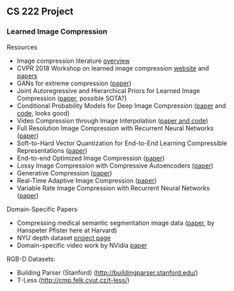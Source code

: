 ## CS 222 Project 
### Learned Image Compression
Resources
* Image compression literature [overview](https://github.com/naganandy/graph-based-deep-learning-literature/tree/master/conference-journal-articles)
* CVPR 2018 Workshop on learned image compression [website](https://compression.cc) and [papers](http://openaccess.thecvf.com/CVPR2018_workshops/CVPR2018_W50.py)
* GANs for extreme compression ([paper](https://data.vision.ee.ethz.ch/aeirikur/extremecompression/))
* Joint Autoregressive and Hierarchical Priors for Learned Image Compression ([paper](https://arxiv.org/abs/1809.02736), possible SOTA?)
* Conditional Probability Models for Deep Image Compression ([paper](https://arxiv.org/abs/1801.04260) and [code](https://github.com/fab-jul/imgcomp-cvpr), looks good)
* Video Compression through Image Interpolation ([paper and code](https://chaoyuaw.github.io/vcii/))
* Full Resolution Image Compression with Recurrent Neural Networks ([paper](https://arxiv.org/abs/1608.05148))
* Soft-to-Hard Vector Quantization for End-to-End
Learning Compressible Representations ([paper](https://arxiv.org/pdf/1704.00648.pdf))
* End-to-end Optimized Image Compression ([paper](https://arxiv.org/pdf/1611.01704.pdf))
* Lossy Image Compression with Compressive Autoencoders ([paper](https://arxiv.org/pdf/1703.00395.pdf))
* Generative Compression ([paper](https://arxiv.org/pdf/1703.01467.pdf))
* Real-Time Adaptive Image Compression ([paper](https://arxiv.org/pdf/1705.05823.pdf))
* Variable Rate Image Compression with Recurrent Neural Networks
([paper](https://arxiv.org/pdf/1511.06085.pdf))

Domain-Specific Papers
* Compressing medical semantic segmentation image data ([paper](https://vcg.seas.harvard.edu/publications/compresso-efficient-compression-of-segmentation-data-for-connectomics), by Hanspeter Pfister here at Harvard)
* NYU depth dataset [project page](https://cs.nyu.edu/~silberman/datasets/nyu_depth_v2.html)
* Domain-specific video work by NVidia [paper](https://research.nvidia.com/publication/2018-02_Learning-Binary-Residual)

RGB-D Datasets:
* Building Parser (Stanford) (http://buildingparser.stanford.edu/)
* T-Less (http://cmp.felk.cvut.cz/t-less/)
